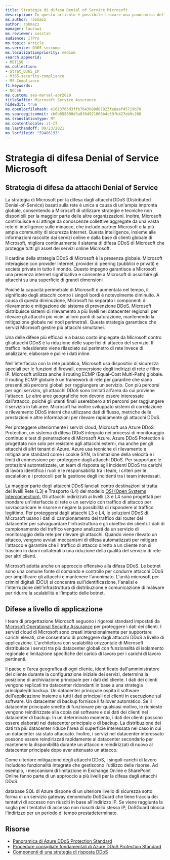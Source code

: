 ```yaml
---
title: Strategia di difesa Denial of Service Microsoft
description: In questo articolo è possibile trovare una panoramica della strategia di difesa Microsoft per gli attacchi Denial of Service (DoS).
ms.author: robmazz
author: robmazz
manager: laurawi
ms.reviewer: sosstah
audience: ITPro
ms.topic: article
ms.service: O365-seccomp
ms.localizationpriority: medium
search.appverid:
- MET150
ms.collection:
- Strat_O365_IP
- M365-security-compliance
- MS-Compliance
f1.keywords:
- NOCSH
ms.custom: seo-marvel-apr2020
titleSuffix: Microsoft Service Assurance
hideEdit: true
ms.openlocfilehash: e1613765d3ffb7b43b80d07823fe8aef45719b70
ms.sourcegitcommit: cb0b058800d3a8f04921066b4c59fb427eb9c268
ms.translationtype: MT
ms.contentlocale: it-IT
ms.lasthandoff: 09/23/2021
ms.locfileid: "59486193"
---
```

# <a name="microsoft-denial-of-service-defense-strategy"></a>Strategia di difesa Denial of Service Microsoft

## <a name="denial-of-service-defense-strategy"></a>Strategia di difesa da attacchi Denial of Service

La strategia di Microsoft per la difesa dagli attacchi DDoS (Distributed Denial-of-Service) basati sulla rete è unica a causa di un'ampia impronta globale, consentendo a Microsoft di utilizzare strategie e tecniche non disponibili per la maggior parte delle altre organizzazioni. Inoltre, Microsoft contribuisce e si attinge da conoscenze collettive aggregate da una vasta rete di intelligence sulle minacce, che include partner Microsoft e la più ampia community di sicurezza Internet. Questa intelligence, insieme alle informazioni raccolte dai servizi online e dalla base di clienti globale di Microsoft, migliora continuamente il sistema di difesa DDoS di Microsoft che protegge tutti gli asset dei servizi online Microsoft.

Il cardine della strategia DDoS di Microsoft è la presenza globale. Microsoft interagisce con provider Internet, provider di peering (pubblici e privati) e società private in tutto il mondo. Questo impegno garantisce a Microsoft una presenza internet significativa e consente a Microsoft di assorbire gli attacchi su una superficie di grandi dimensioni

Poiché la capacità perimetrale di Microsoft è aumentata nel tempo, il significato degli attacchi contro i singoli bordi è notevolmente diminuito. A causa di questa diminuzione, Microsoft ha separato i componenti di rilevamento e mitigazione del sistema di prevenzione DDoS. Microsoft distribuisce sistemi di rilevamento a più livelli nei datacenter regionali per rilevare gli attacchi più vicini ai loro punti di saturazione, mantenendo la mitigazione globale nei nodi perimetrali. Questa strategia garantisce che servizi Microsoft gestire più attacchi simultanei.

Una delle difese più efficaci e a basso costo impiegate da Microsoft contro gli attacchi DDoS è la riduzione delle superfici di attacco del servizio. Il traffico indesiderato viene rilasciato sul perimetro di rete invece di analizzare, elaborare e pulire i dati inline.

Nell'interfaccia con la rete pubblica, Microsoft usa dispositivi di sicurezza speciali per le funzioni di firewall, conversione degli indirizzi di rete e filtro IP. Microsoft utilizza anche il routing ECMP (Equal-Cost Multi-Path) globale. Il routing ECMP globale è un framework di rete per garantire che siano presenti più percorsi globali per raggiungere un servizio. Con più percorsi per ogni servizio, gli attacchi DDoS sono limitati all'area da cui proviene l'attacco. Le altre aree geografiche non devono essere interessate dall'attacco, poiché gli utenti finali userebbero altri percorsi per raggiungere il servizio in tali aree. Microsoft ha inoltre sviluppato sistemi di correlazione e rilevamento DDoS interni che utilizzano dati di flusso, metriche delle prestazioni e altre informazioni per rilevare rapidamente gli attacchi DDoS.

Per proteggere ulteriormente i servizi cloud, Microsoft usa Azure DDoS Protection, un sistema di difesa DDoS integrato nei processi di monitoraggio continuo e test di penetrazione di Microsoft Azure. Azure DDoS Protection è progettato non solo per resistere agli attacchi esterni, ma anche per gli attacchi di altri tenant di Azure. Azure usa tecniche di rilevamento e mitigazione standard come i cookie SYN, la limitazione della velocità e i limiti di connessione per proteggere dagli attacchi DDoS. Per supportare le protezioni automatizzate, un team di risposta agli incidenti DDoS tra carichi di lavoro identifica i ruoli e le responsabilità tra i team, i criteri per le escalation e i protocolli per la gestione degli incidenti tra i team interessati.

La maggior parte degli attacchi DDoS lanciati contro destinazioni si tratta dei livelli Rete (L3) e Trasporto (L4) del modello [OSI (Open Systems Interconnection).](/windows-hardware/drivers/network/windows-network-architecture-and-the-osi-model) Gli attacchi indirizzati ai livelli L3 e L4 sono progettati per inondare un'interfaccia di rete o un servizio con traffico di attacco per sovraccaricare le risorse e negare la possibilità di rispondere al traffico legittimo. Per proteggersi dagli attacchi L3 e L4, le soluzioni DDoS di Microsoft usano i dati di campionamento del traffico dai router del datacenter per salvaguardare l'infrastruttura e gli obiettivi dei clienti. I dati di campionamento del traffico vengono analizzati da un servizio di monitoraggio della rete per rilevare gli attacchi. Quando viene rilevato un attacco, vengono avviati meccanismi di difesa automatizzati per mitigare l'attacco e garantire che il traffico di attacco diretto a un cliente non si trascino in danni collaterali o una riduzione della qualità del servizio di rete per altri clienti.

Microsoft adotta anche un approccio offensivo alla difesa DDoS. Le botnet sono una comune fonte di comando e controllo per condurre attacchi DDoS per amplificare gli attacchi e mantenere l'anonimato. L'unità microsoft per crimini digitali (DCU) si concentra sull'identificazione, l'analisi e l'interruzione dell'infrastruttura di distribuzione e comunicazione di malware per ridurre la scalabilità e l'impatto delle botnet.

## <a name="application-level-defenses"></a>Difese a livello di applicazione

I team di progettazione Microsoft seguono i rigorosi standard impostati da [Microsoft Operational Security Assurance](https://www.microsoft.com/SDL/OperationalSecurityAssurance) per proteggere i dati dei clienti. I servizi cloud di Microsoft sono creati intenzionalmente per supportare carichi elevati, che consentono di proteggere dagli attacchi DDoS a livello di applicazione. L'architettura con scalabilità orizzontale di Microsoft distribuisce i servizi tra più datacenter globali con funzionalità di isolamento regionale e limitazione specifiche del carico di lavoro per i carichi di lavoro pertinenti.

Il paese o l'area geografica di ogni cliente, identificato dall'amministratore del cliente durante la configurazione iniziale dei servizi, determina la posizione di archiviazione principale per i dati del cliente. I dati dei clienti vengono replicati tra datacenter ridondanti in base a una strategia principale/di backup. Un datacenter principale ospita il software dell'applicazione insieme a tutti i dati principali dei clienti in esecuzione sul software. Un datacenter di backup fornisce il failover automatico. Se il datacenter principale smette di funzionare per qualsiasi motivo, le richieste vengono reindirizzate alla copia del software e dei dati dei clienti nel datacenter di backup. In un determinato momento, i dati dei clienti possono essere elaborati nel datacenter principale o di backup. La distribuzione dei dati tra più datacenter riduce l'area di superficie interessata nel caso in cui un datacenter sia stato attaccato. Inoltre, i servizi nel datacenter interessato possono essere reindirizzati rapidamente al datacenter secondario per mantenere la disponibilità durante un attacco e reindirizzati di nuovo al datacenter principale dopo aver attenuato un attacco.

Come ulteriore mitigazione degli attacchi DDoS, i singoli carichi di lavoro includono funzionalità integrate che gestiscono l'utilizzo delle risorse. Ad esempio, i meccanismi di limitazione in Exchange Online e SharePoint Online fanno parte di un approccio a più livelli per la difesa dagli attacchi DDoS.

database SQL di Azure dispone di un ulteriore livello di sicurezza sotto forma di un servizio gateway denominato DoSGuard che tiene traccia dei tentativi di accesso non riusciti in base all'indirizzo IP. Se viene raggiunta la soglia per i tentativi di accesso non riusciti dallo stesso IP, DoSGuard blocca l'indirizzo per un periodo di tempo prestadeterminato.

## <a name="resources"></a>Risorse

- [Panoramica di Azure DDoS Protection Standard](/azure/ddos-protection/ddos-protection-overview)
- [Procedure consigliate fondamentali di Azure DDoS Protection Standard](/azure/ddos-protection/fundamental-best-practices)
- [Componenti di una strategia di risposta DDoS](/azure/ddos-protection/ddos-response-strategy)
